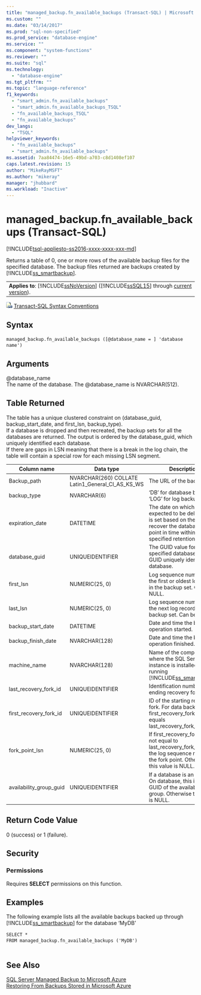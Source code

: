 ```yaml
---
title: "managed_backup.fn_available_backups (Transact-SQL) | Microsoft Docs"
ms.custom: ""
ms.date: "03/14/2017"
ms.prod: "sql-non-specified"
ms.prod_service: "database-engine"
ms.service: ""
ms.component: "system-functions"
ms.reviewer: ""
ms.suite: "sql"
ms.technology: 
  - "database-engine"
ms.tgt_pltfrm: ""
ms.topic: "language-reference"
f1_keywords: 
  - "smart_admin.fn_available_backups"
  - "smart_admin.fn_available_backups_TSQL"
  - "fn_available_backups_TSQL"
  - "fn_available_backups"
dev_langs: 
  - "TSQL"
helpviewer_keywords: 
  - "fn_available_backups"
  - "smart_admin.fn_available_backups"
ms.assetid: 7aa84474-16e5-49bd-a703-c8d1408ef107
caps.latest.revision: 15
author: "MikeRayMSFT"
ms.author: "mikeray"
manager: "jhubbard"
ms.workload: "Inactive"
---
```

# managed_backup.fn_available_backups (Transact-SQL)
[!INCLUDE[tsql-appliesto-ss2016-xxxx-xxxx-xxx-md](../../includes/tsql-appliesto-ss2016-xxxx-xxxx-xxx-md.md)]

  Returns a table of 0, one or more rows of the available backup files for the specified database. The backup files returned are backups created by [!INCLUDE[ss_smartbackup](../../includes/ss-smartbackup-md.md)].  
  
||  
|-|  
|**Applies to**: [!INCLUDE[ssNoVersion](../../includes/ssnoversion-md.md)] ([!INCLUDE[ssSQL15](../../includes/sssql15-md.md)] through [current version](http://go.microsoft.com/fwlink/p/?LinkId=299658)).|  
  
 ![Topic link icon](../../database-engine/configure-windows/media/topic-link.gif "Topic link icon") [Transact-SQL Syntax Conventions](../../t-sql/language-elements/transact-sql-syntax-conventions-transact-sql.md)  
  
## Syntax  
  
```tsql  
managed_backup.fn_available_backups ([@database_name = ] 'database name')  
```  
  
##  <a name="Arguments"></a> Arguments  
 @database_name  
 The name of the database. The @database_name is NVARCHAR(512).  
  
## Table Returned  
 The table has a unique clustered constraint on (database_guid, backup_start_date, and first_lsn, backup_type).   
If a database is dropped and then recreated, the backup sets for all the databases are returned. The output is ordered by the database_guid, which uniquely identified each database.   
If there are gaps in LSN meaning that there is a break in the log chain, the table will contain a special row for each missing LSN segment.  
  
|Column name|Data type|Description|  
|-----------------|---------------|-----------------|  
|Backup_path|NVARCHAR(260) COLLATE Latin1_General_CI_AS_KS_WS|The URL of the backup file.|  
|backup_type|NVARCHAR(6)|‘DB’ for database backup ‘LOG’ for log backup|  
|expiration_date|DATETIME|The date on which this file is expected to be deleted. This is set based on the ability to recover the database to a point in time within the specified retention period.|  
|database_guid|UNIQUEIDENTIFIER|The GUID value for the specified database.  The GUID uniquely identifies a database.|  
|first_lsn|NUMERIC(25, 0)|Log sequence number of the first or oldest log record in the backup set. Can be NULL.|  
|last_lsn|NUMERIC(25, 0)|Log sequence number of the next log record after the backup set. Can be NULL.|  
|backup_start_date|DATETIME|Date and time the backup operation started.|  
|backup_finish_date|NVARCHAR(128)|Date and time the backup operation finished.|  
|machine_name|NVARCHAR(128)|Name of the computer where the SQL Server instance is installed and running [!INCLUDE[ss_smartbackup](../../includes/ss-smartbackup-md.md)].|  
|last_recovery_fork_id|UNIQUEIDENTIFIER|Identification number for the ending recovery fork.|  
|first_recovery_fork_id|UNIQUEIDENTIFIER|ID of the starting recovery fork. For data backups, first_recovery_fork_guid equals last_recovery_fork_guid.|  
|fork_point_lsn|NUMERIC(25, 0)|If first_recovery_fork_id is not equal to last_recovery_fork_id, this is the log sequence number of the fork point. Otherwise, this value is NULL.|  
|availability_group_guid|UNIQUEIDENTIFIER|If a database is an Always On database, this is the GUID of the availability group. Otherwise this value is NULL.|  
  
## Return Code Value  
 0 (success) or 1 (failure).  
  
## Security  
  
### Permissions  
 Requires **SELECT** permissions on this function.  
  
## Examples  
 The following example lists all the available backups backed up through [!INCLUDE[ss_smartbackup](../../includes/ss-smartbackup-md.md)] for the database ‘MyDB’  
  
```  
SELECT *   
FROM managed_backup.fn_available_backups ('MyDB')  
  
```  
  
## See Also  
 [SQL Server Managed Backup to Microsoft Azure](../../relational-databases/backup-restore/sql-server-managed-backup-to-microsoft-azure.md)   
 [Restoring From Backups Stored in Microsoft Azure](../../relational-databases/backup-restore/restoring-from-backups-stored-in-microsoft-azure.md)  
  
  
